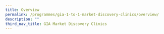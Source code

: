 ```yaml
---
title: Overview
permalink: /programmes/gia-1-to-1-market-discovery-clinics/overview/
description: ""
third_nav_title: GIA Market Discovery Clinics
---
```

